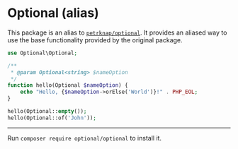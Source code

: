 # Optional (alias)

This package is an alias to [`petrknap/optional`](https://packagist.org/packages/petrknap/optional).
It provides an aliased way to use the base functionality provided by the original package.

```php
use Optional\Optional;

/**
 * @param Optional<string> $nameOption
 */
function hello(Optional $nameOption) {
    echo "Hello, {$nameOption->orElse('World')}!" . PHP_EOL;
}

hello(Optional::empty());
hello(Optional::of('John'));
```

---

Run `composer require optional/optional` to install it.
